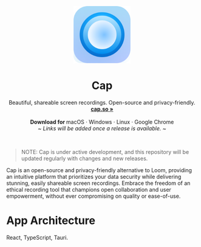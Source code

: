 <p align="center">
  <p align="center">
   <img width="150" height="150" src="/app-icon.png" alt="Logo">
  </p>
	<h1 align="center"><b>Cap</b></h1>
	<p align="center">
		Beautiful, shareable screen recordings. Open-source and privacy-friendly.
    <br />
    <a href="https://cap.so"><strong>cap.so »</strong></a>
    <br />
    <br />
    <b>Download for </b>
		macOS ·
		Windows ·
		Linux ·
		Google Chrome
    <br />
    <i>~ Links will be added once a release is available. ~</i>
  </p>
</p>
<br/>

> NOTE: Cap is under active development, and this repository will be updated regularly with changes and new releases.

Cap is an open-source and privacy-friendly alternative to Loom, providing an intuitive platform that prioritizes your data security while delivering stunning, easily shareable screen recordings. Embrace the freedom of an ethical recording tool that champions open collaboration and user empowerment, without ever compromising on quality or ease-of-use.

# App Architecture

React, TypeScript, Tauri.
